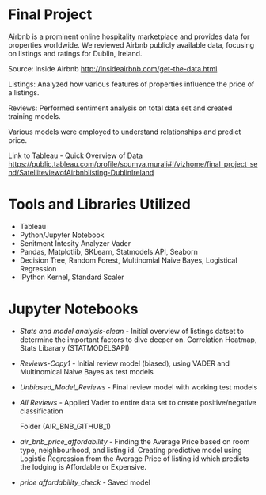 # Final Project

Airbnb is a prominent online hospitality marketplace and provides data for properties worldwide. 
We reviewed Airbnb publicly available data, focusing on listings and ratings for Dublin, Ireland. 

Source: Inside Airbnb http://insideairbnb.com/get-the-data.html

Listings: Analyzed how various features of properties influence the price of a listings.

Reviews: Performed sentiment analysis on total data set and created training models. 

Various models were employed to understand relationships and predict price.

Link to Tableau - Quick Overview of Data 
https://public.tableau.com/profile/soumya.murali#!/vizhome/final_project_send/SatelliteviewofAirbnblisting-DublinIreland


# Tools and Libraries Utilized
+ Tableau
+ Python/Jupyter Notebook
+ Senitment Intesity Analyzer Vader
+ Pandas, Matplotlib, SKLearn, Statmodels.API, Seaborn
+ Decision Tree, Random Forest, Multinomial Naive Bayes, Logistical Regression
+ IPython Kernel, Standard Scaler




# Jupyter Notebooks

+ *Stats and model analysis-clean* - Initial overview of listings datset to determine the important factors to dive deeper on. 
  Correlation Heatmap, Stats Libarary (STATMODELSAPI)
  
+ *Reviews-Copy1* - Initial review model (biased), using VADER and Multinomical Naive Bayes as test models
+ *Unbiased_Model_Reviews* - Final review model with working test models
+ *All Reviews* - Applied Vader to entire data set to create positive/negative classification

  Folder (AIR_BNB_GITHUB_1)
 + *air_bnb_price_affordability* - Finding the Average Price based on room type, neighbourhood, and listing id.
  Creating predictive model using Logistic Regression from the Average Price of listing id which predicts the lodging is Affordable 
  or Expensive.
 + *price affordability_check* - Saved model



